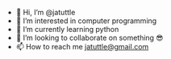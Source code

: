 - 👋 Hi, I’m @jatuttle
- 👀 I’m interested in computer programming 
- 🌱 I’m currently learning python
- 💞️ I’m looking to collaborate on something 😎 
- 📫 How to reach me jatuttle@gmail.com

<!---
jatuttle/jatuttle is a ✨ special ✨ repository because its `README.md` (this file) appears on your GitHub profile.
You can click the Preview link to take a look at your changes.
--->
